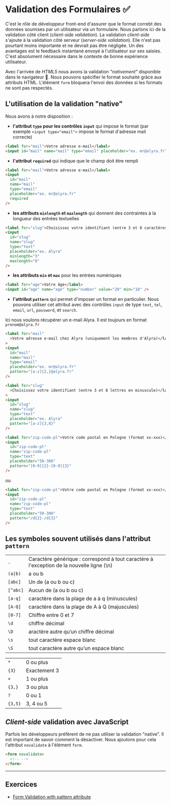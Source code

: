 # Validation des Formulaires <span role="img" aria-label="">✅</span>

C'est le rôle de développeur front-end d'assurer que le format correbt des données soumises par un utilisateur via un formulaire. Nous parlons ici de la validation côté client (_client-side validation_). La validation _client-side_ s'ajoute à la validation côté serveur (_server-side validation_). Elle n'est pas pourtant moins importante et ne devrait pas être négligée. Un des avantages est le feedback instantané envoyé à l'utilisateur sur ses saisies. C'est absolument nécessaire dans le contexte de bonne expérience utilisateur.

Avec l'arrivée de _HTML5_ nous avons la validation _"nativement"_ disponible dans le navigateur 🎉. Nous pouvons spécifier le format souhaité grâce aux attributs HTML. L'élément `form` bloquera l'envoi des données si les formats ne sont pas respectés.

## L'utilisation de la validation "native"

Nous avons à notre disposition :

- **l'attribut `type` pour les contrôles `input`** qui impose le format (par exemple `<input type="email">` impose le format d'adresse mail correcte)

```html
<label for="mail">Votre adresse e-mail</label>
<input id="mail" name="mail" type="email" placeholder="ex. mr@alyra.fr" />
```

- **l'attribut `required`** qui indique que le champ doit être rempli

```html
<label for="mail">Votre adresse e-mail</label>
<input
  id="mail"
  name="mail"
  type="email"
  placeholder="ex. mr@alyra.fr"
  required
/>
```

- **les attributs `minlength` et `maxlength`** qui donnent des contraintes à la longueur des entrées textuelles

```html
<label for="slug">Choisissez votre identifiant (entre 3 et 8 caractères)</label>
<input
  id="slug"
  name="slug"
  type="text"
  placeholder="ex. Alyra"
  minlength="3"
  maxlenght="8"
/>
```

- **les attributs `min` et `max`** pour les entrées numériques

```html
<label for="age">Votre âge</label>
<input id="age" name="age" type="number" value="20" min="18" />
```

- **l'attribut `pattern`** qui permet d'imposer un format en particulier. Nous pouvons utiliser cet attribut avec des contrôles `input` de type `text`, `tel`, `email`, `url`, `password`, et `search`.

Ici nous voulons récupérer un e-mail Alyra. Il est toujours en format `prenom@alyra.fr`

```html
<label for="mail"
  >Votre adresse e-mail chez Alyra (uniquement les membres d'Alyra)</label
>
<input
  id="mail"
  name="mail"
  type="email"
  placeholder="ex. mr@alyra.fr"
  pattern="[a-z]{2,}@alyra.fr"
/>
```

```html
<label for="slug"
  >Choisissez votre identifiant (entre 3 et 8 lettres en minuscule)</label
>
<input
  id="slug"
  name="slug"
  type="text"
  placeholder="ex. Alyra"
  pattern="[a-z]{3,8}"
/>
```

```html
<label for="zip-code-pl">Votre code postal en Pologne (format xx-xxx)</label>
<input
  id="zip-code-pl"
  name="zip-code-pl"
  type="text"
  placeholder="50-306"
  pattern="[0-9]{2}-[0-9]{3}"
/>
```

ou

```html
<label for="zip-code-pl">Votre code postal en Pologne (format xx-xxx)</label>
<input
  id="zip-code-pl"
  name="zip-code-pl"
  type="text"
  placeholder="50-306"
  pattern="/d{2}-/d{3}"
/>
```

## Les symboles souvent utilisés dans l'attribut `pattern`

<table><tbody><tr><td><code>.</code></td><td>Caractère générique : correspond à tout caractère à l'exception de la nouvelle ligne (\n)</td></tr><tr><td><code>(a|b)</code></td><td>a ou b</td></tr><tr><td><code>[abc]</code></td><td>Un de (a ou b ou c)</td></tr><tr><td><code>[^abc]</code></td><td>Aucun de (a ou b ou c)</td></tr><tr><td><code>[a-q]</code></td><td>caractère dans la plage de a à q (minuscules)</td></tr><tr><td><code>[A-Q]</code></td><td>caractère dans la plage de A à Q (majuscules)</td></tr><tr><td><code>[0-7]</code></td><td>Chiffre entre 0 et 7</td></tr><tr><td><code>\d</code></td><td >chiffre décimal</td></tr><tr><td><code>\D</code></td><td>aractère autre qu’un chiffre décimal</td></tr><tr><td><code>\s</code></td><td>tout caractère espace blanc</td></tr><tr><td><code>\S</code></td><td>tout caractère autre qu’un espace blanc</td></tr></tbody></table>

<table><tbody><tr><td><code>*</code></td><td>0 ou plus</td></tr><tr><td><code>{3}</code></td><td>Exactement 3</td></tr><tr><td><code>+</code></td><td>1 ou plus</td></tr><tr><td><code>{3,}</code></td><td>3 ou plus</td></tr><tr><td><code>?</code></td><td>0 ou 1</td></tr><tr><td><code>{3,5}</code></td><td>3, 4 ou 5</td></tr></tbody></table>

## _Client-side_ validation avec JavaScript

Parfois les développeurs préfèrent de ne pas utiliser la validation "native". Il est important de savoir comment la désactiver. Nous ajoutons pour cela l'attribut `novalidate` à l'élément `form`.

```html
<form novalidate>
  <!-- -->
</form>
```

---

## Exercices

- [Form Validation with pattern attribute](https://codepen.io/alyra/pen/gOadKZN)

